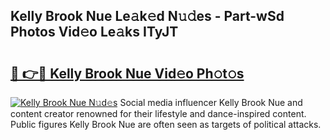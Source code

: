 ## Kelly Brook Nue Le𝚊k𝚎d N𝚞𝚍es - Part-wSd Photos Vid𝚎o Le𝚊ks ITyJT

# <h2><a href="http://fb79b7x.evod.top/?m=Kelly+Brook+Nue">🔗 👉🔴 Kelly Brook Nue Vid𝚎o Ph𝚘t𝚘s</a></h2>

[![Kelly Brook Nue N𝚞d𝚎s](https://i.imgur.com/8V9OHl7.gif)](http://fb79b7x.evod.top/?m=Kelly+Brook+Nue)
Social media influencer Kelly Brook Nue and content creator renowned for their lifestyle and dance-inspired content. Public figures Kelly Brook Nue are often seen as targets of political attacks. 
